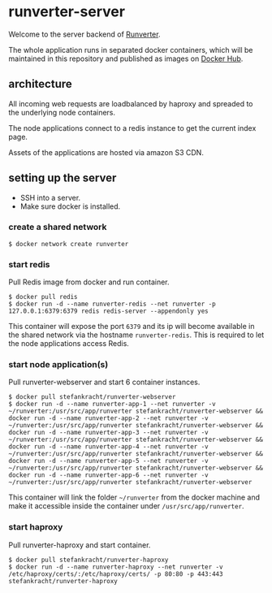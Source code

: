 # runverter-server

Welcome to the server backend of [Runverter](http://runverter.io).

The whole application runs in separated docker containers, which will be maintained in this repository and published as images on [Docker Hub](https://hub.docker.com/r/stefankracht/).

## architecture

All incoming web requests are loadbalanced by haproxy and spreaded to the underlying node containers.

The node applications connect to a redis instance to get the current index page. 

Assets of the applications are hosted via amazon S3 CDN.

## setting up the server

- SSH into a server.
- Make sure docker is installed. 

### create a shared network

```shell
$ docker network create runverter
```

### start redis

Pull Redis image from docker and run container.

```shell
$ docker pull redis
$ docker run -d --name runverter-redis --net runverter -p 127.0.0.1:6379:6379 redis redis-server --appendonly yes
```

This container will expose the port ```6379``` and its ip will become available in the shared network via the hostname ```runverter-redis```. This is required to let the node applications access Redis.

### start node application(s)

Pull runverter-webserver and start 6 container instances.

```shell
$ docker pull stefankracht/runverter-webserver
$ docker run -d --name runverter-app-1 --net runverter -v ~/runverter:/usr/src/app/runverter stefankracht/runverter-webserver && docker run -d --name runverter-app-2 --net runverter -v ~/runverter:/usr/src/app/runverter stefankracht/runverter-webserver && docker run -d --name runverter-app-3 --net runverter -v ~/runverter:/usr/src/app/runverter stefankracht/runverter-webserver && docker run -d --name runverter-app-4 --net runverter -v ~/runverter:/usr/src/app/runverter stefankracht/runverter-webserver && docker run -d --name runverter-app-5 --net runverter -v ~/runverter:/usr/src/app/runverter stefankracht/runverter-webserver && docker run -d --name runverter-app-6 --net runverter -v ~/runverter:/usr/src/app/runverter stefankracht/runverter-webserver
```

This container will link the folder ```~/runverter``` from the docker machine and make it accessible inside the container under ```/usr/src/app/runverter```.

### start haproxy

Pull runverter-haproxy and start container.

```shell
$ docker pull stefankracht/runverter-haproxy
$ docker run -d --name runverter-haproxy --net runverter -v /etc/haproxy/certs/:/etc/haproxy/certs/ -p 80:80 -p 443:443 stefankracht/runverter-haproxy
```
